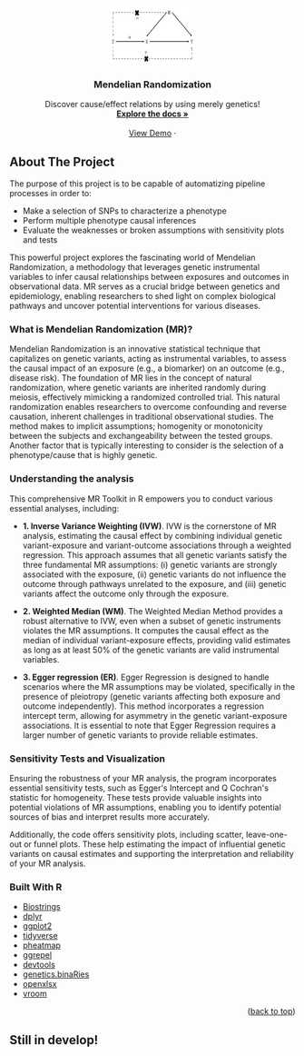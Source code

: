 <div id="top"></div>
<!--



-->
[![Contributors][contributors-shield]][contributors-url]
[![Forks][forks-shield]][forks-url]
[![Stargazers][stars-shield]][stars-url]
[![Issues][issues-shield]][issues-url]
[![MIT License][license-shield]][license-url]
[![LinkedIn][linkedin-shield]][linkedin-url]



<!-- PROJECT LOGO -->
<br />
<div align="center">
  <a href="https://www.google.com/url?sa=i&url=https%3A%2F%2Fcommons.wikimedia.org%2Fwiki%2FFile%3ADirected_acylic_graph_for_Mendelian_randomization_Wikipedia_page.png&psig=AOvVaw2Od-Uu0nqUjijyS2WMScHC&ust=1691318740254000&source=images&cd=vfe&opi=89978449&ved=0CBMQjhxqFwoTCNip9MOrxYADFQAAAAAdAAAAABAE">
    <img src="mr_dag.png" alt="Logo" width="150" height="100">
  </a>

  <h3 align="center">Mendelian Randomization</h3>

  <p align="center">
    Discover cause/effect relations by using merely genetics!
    <br />
    <a href="https://github.com/Gero1999/code/new/main/R/Mendelian_Randomization"><strong>Explore the docs »</strong></a>
    <br />
    <br />
    <a href="https://github.com/Gero1999/code/new/main/R/Mendelian_Randomization">View Demo</a>
    ·
  </p>
</div>



<!-- ABOUT THE PROJECT -->
## About The Project


The purpose of this project is to be capable of automatizing pipeline processes in order to:

* Make a selection of SNPs to characterize a phenotype
* Perform multiple phenotype causal inferences
* Evaluate the weaknesses or broken assumptions with sensitivity plots and tests 

This powerful project explores the fascinating world of Mendelian Randomization, a methodology that leverages genetic instrumental variables to infer causal relationships between exposures and outcomes in observational data. MR serves as a crucial bridge between genetics and epidemiology, enabling researchers to shed light on complex biological pathways and uncover potential interventions for various diseases.

### What is Mendelian Randomization (MR)?

Mendelian Randomization is an innovative statistical technique that capitalizes on genetic variants, acting as instrumental variables, to assess the causal impact of an exposure (e.g., a biomarker) on an outcome (e.g., disease risk). The foundation of MR lies in the concept of natural randomization, where genetic variants are inherited randomly during meiosis, effectively mimicking a randomized controlled trial. This natural randomization enables researchers to overcome confounding and reverse causation, inherent challenges in traditional observational studies. The method makes to implicit assumptions; homogenity or monotonicity between the subjects and exchangeability between the tested groups. Another factor that is typically interesting to consider is the selection of a phenotype/cause that is highly genetic. 

### Understanding the analysis

This comprehensive MR Toolkit in R empowers you to conduct various essential analyses, including:

* __1. Inverse Variance Weighting (IVW)__. IVW is the cornerstone of MR analysis, estimating the causal effect by combining individual genetic variant-exposure and variant-outcome associations through a weighted regression. This approach assumes that all genetic variants satisfy the three fundamental MR assumptions: (i) genetic variants are strongly associated with the exposure, (ii) genetic variants do not influence the outcome through pathways unrelated to the exposure, and (iii) genetic variants affect the outcome only through the exposure.

* __2. Weighted Median (WM)__. The Weighted Median Method provides a robust alternative to IVW, even when a subset of genetic instruments violates the MR assumptions. It computes the causal effect as the median of individual variant-exposure effects, providing valid estimates as long as at least 50% of the genetic variants are valid instrumental variables.

* __3. Egger regression (ER)__. Egger Regression is designed to handle scenarios where the MR assumptions may be violated, specifically in the presence of pleiotropy (genetic variants affecting both exposure and outcome independently). This method incorporates a regression intercept term, allowing for asymmetry in the genetic variant-exposure associations. It is essential to note that Egger Regression requires a larger number of genetic variants to provide reliable estimates.


### Sensitivity Tests and Visualization

Ensuring the robustness of your MR analysis, the program incorporates essential sensitivity tests, such as Egger's Intercept and Q Cochran's statistic for homogeneity. These tests provide valuable insights into potential violations of MR assumptions, enabling you to identify potential sources of bias and interpret results more accurately.

Additionally, the code offers sensitivity plots, including scatter, leave-one-out or funnel plots. These help estimating the impact of influential genetic variants on causal estimates and supporting the interpretation and reliability of your MR analysis.


### Built With R

* [Biostrings]()
* [dplyr]()
* [ggplot2]()
* [tidyverse]()
* [pheatmap]()
* [ggrepel]()
* [devtools]()
* [genetics.binaRies]()
* [openxlsx]()
* [vroom]()


<p align="right">(<a href="#top">back to top</a>)</p>




<!-- USAGE EXAMPLES -->
## Still in develop!




